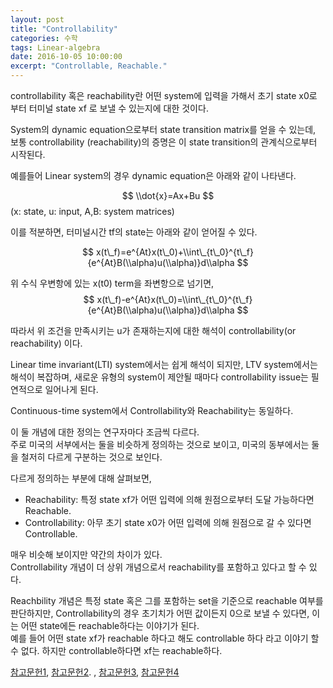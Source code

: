 ```yaml
---
layout: post
title: "Controllability"
categories: 수학
tags: Linear-algebra
date: 2016-10-05 10:00:00
excerpt: "Controllable, Reachable."
---
```


controllability 혹은 reachability란 어떤 system에 입력을 가해서 초기 state x0로 부터 터미널 state xf 로 보낼 수 있는지에 대한 것이다.  

System의 dynamic equation으로부터 state transition matrix를 얻을 수 있는데, 보통 controllability (reachability)의 증명은 이 state transition의 관계식으로부터 시작된다.

예를들어 Linear system의 경우 dynamic equation은 아래와 같이 나타낸다.
 
$$
\\dot{x}=Ax+Bu
$$
(x: state, u: input, A,B: system matrices)

이를 적분하면, 터미널시간 tf의 state는 아래와 같이 얻어질 수 있다.

$$
x(t\_f)=e^{At}x(t\_0)+\\int\_{t\_0}^{t\_f}{e^{At}B(\\alpha)u(\\alpha)}d\\alpha
$$

위 수식 우변항에 있는 x(t0) term을 좌변항으로 넘기면,
$$
x(t\_f)-e^{At}x(t\_0)=\\int\_{t\_0}^{t\_f}{e^{At}B(\\alpha)u(\\alpha)}d\\alpha
$$

따라서 위 조건을 만족시키는 u가 존재하는지에 대한 해석이 controllability(or reachability) 이다.

Linear time invariant(LTI) system에서는 쉽게 해석이 되지만, LTV system에서는 해석이 복잡하며, 새로운 유형의 system이 제안될 때마다 controllability issue는 필연적으로 일어나게 된다.

Continuous-time system에서 Controllability와 Reachability는 동일하다.

이 둘 개념에 대한 정의는  연구자마다 조금씩 다르다.  
주로 미국의 서부에서는 둘을 비슷하게 정의하는 것으로 보이고, 미국의 동부에서는 둘을 철저히 다르게 구분하는 것으로 보인다.

다르게 정의하는 부분에 대해 살펴보면,

* Reachability: 특정 state xf가 어떤 입력에 의해 원점으로부터 도달 가능하다면 Reachable.
* Controllability: 아무 초기 state x0가 어떤 입력에 의해 원점으로 갈 수 있다면 Controllable.

매우 비슷해 보이지만 약간의 차이가 있다.  
Controllability 개념이 더 상위 개념으로서 reachability를 포함하고 있다고 할 수 있다.

Reachbility 개념은 특정 state 혹은 그를 포함하는 set을 기준으로 reachable 여부를 판단하지만, Controllability의 경우 초기치가 어떤 값이든지 0으로 보낼 수 있다면, 이는 어떤 state에든 reachable하다는 이야기가 된다.   
예를 들어 어떤 state xf가 reachable 하다고 해도 controllable 하다 라고 이야기 할 수 없다. 하지만 controllable하다면 xf는 reachable하다.

[참고문헌1](https://ocw.mit.edu/courses/electrical-engineering-and-computer-science/6-241j-dynamic-systems-and-control-spring-2011/lecture-notes/MIT6_241JS11_lec20.pdf), [참고문헌2](http://www.cds.caltech.edu/~murray/courses/cds101/fa04/caltech/am04_ch5-24oct04.pdf). , [참고문헌3](https://see.stanford.edu/materials/lsoeldsee263/18-contr.pdf), [참고문헌4](http://sigpromu.org/steve/research/Systems_Theory.pdf)
